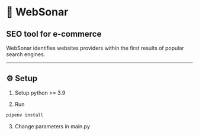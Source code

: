 📡 WebSonar
===

SEO tool for e-commerce
---

WebSonar identifies websites providers within the first results of popular search engines.

---

## ⚙ Setup

1. Setup python >= 3.9

2. Run

``` bash
pipenv install
```

3. Change parameters in main.py
